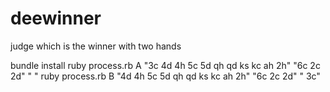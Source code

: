 # deewinner
judge which is the winner with two hands

bundle install
ruby process.rb A "3c 4d 4h 5c 5d qh qd ks kc ah 2h" "6c 2c 2d" " "
ruby process.rb B "4d 4h 5c 5d qh qd ks kc ah 2h" "6c 2c 2d" " 3c"
